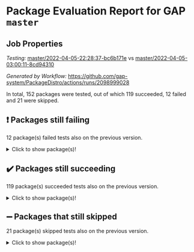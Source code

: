 # Package Evaluation Report for GAP `master`

## Job Properties

*Testing:* [master/2022-04-05-22:28:37-bc6b171e](https://github.com/gap-system/PackageDistro/blob/data/reports/master/2022-04-05-22:28:37-bc6b171e) vs [master/2022-04-05-03:00:11-8cd94310](https://github.com/gap-system/PackageDistro/blob/data/reports/master/2022-04-05-03:00:11-8cd94310)

*Generated by Workflow:* https://github.com/gap-system/PackageDistro/actions/runs/2098999028

In total, 152 packages were tested, out of which 119 succeeded, 12 failed and 21 were skipped.

## :exclamation: Packages still failing

12 package(s) failed tests also on the previous version.<details> <summary>Click to show package(s)!</summary>

- fining 1.4.1 [(failure)](https://github.com/gap-system/PackageDistro/runs/5841775368?check_suite_focus=true)<br>
- francy 1.2.4 [(failure)](https://github.com/gap-system/PackageDistro/runs/5841775689?check_suite_focus=true)<br>
- hap 1.38 [(failure)](https://github.com/gap-system/PackageDistro/runs/5841776252?check_suite_focus=true)<br>
- normalizinterface 1.3.2 [(failure)](https://github.com/gap-system/PackageDistro/runs/5841778346?check_suite_focus=true)<br>
- packagemanager 1.2 [(failure)](https://github.com/gap-system/PackageDistro/runs/5841778790?check_suite_focus=true)<br>
- rcwa 4.6.4 [(failure)](https://github.com/gap-system/PackageDistro/runs/5841779372?check_suite_focus=true)<br>
- recog 1.3.2 [(failure)](https://github.com/gap-system/PackageDistro/runs/5841779477?check_suite_focus=true)<br>
- semigroups 4.0.0 [(failure)](https://github.com/gap-system/PackageDistro/runs/5841779747?check_suite_focus=true)<br>
- transgrp 3.6.1 [(failure)](https://github.com/gap-system/PackageDistro/runs/5841780630?check_suite_focus=true)<br>
- unitlib 4.0.0 [(failure)](https://github.com/gap-system/PackageDistro/runs/5841780836?check_suite_focus=true)<br>
- wedderga 4.10.1 [(failure)](https://github.com/gap-system/PackageDistro/runs/5841781079?check_suite_focus=true)<br>
- yangbaxter 0.9.0 [(failure)](https://github.com/gap-system/PackageDistro/runs/5841781217?check_suite_focus=true)<br>
</details>

## :heavy_check_mark: Packages still succeeding

119 package(s) succeeded tests also on the previous version.<details> <summary>Click to show package(s)!</summary>

- ace 5.4 [(success)](https://github.com/gap-system/PackageDistro/runs/5841773390?check_suite_focus=true)<br>
- aclib 1.3.2 [(success)](https://github.com/gap-system/PackageDistro/runs/5841773448?check_suite_focus=true)<br>
- agt 0.2 [(success)](https://github.com/gap-system/PackageDistro/runs/5841773512?check_suite_focus=true)<br>
- alnuth 3.2.1 [(success)](https://github.com/gap-system/PackageDistro/runs/5841773564?check_suite_focus=true)<br>
- anupq 3.2.6 [(success)](https://github.com/gap-system/PackageDistro/runs/5841773610?check_suite_focus=true)<br>
- atlasrep 2.1.2 [(success)](https://github.com/gap-system/PackageDistro/runs/5841773675?check_suite_focus=true)<br>
- autodoc 2022.03.10 [(success)](https://github.com/gap-system/PackageDistro/runs/5841773719?check_suite_focus=true)<br>
- automata 1.15 [(success)](https://github.com/gap-system/PackageDistro/runs/5841773773?check_suite_focus=true)<br>
- automgrp 1.3.2 [(success)](https://github.com/gap-system/PackageDistro/runs/5841773815?check_suite_focus=true)<br>
- autpgrp 1.10.2 [(success)](https://github.com/gap-system/PackageDistro/runs/5841773869?check_suite_focus=true)<br>
- cap 2022.03-08 [(success)](https://github.com/gap-system/PackageDistro/runs/5841773969?check_suite_focus=true)<br>
- caratinterface 2.3.3 [(success)](https://github.com/gap-system/PackageDistro/runs/5841774016?check_suite_focus=true)<br>
- cddinterface 2020.06.24 [(success)](https://github.com/gap-system/PackageDistro/runs/5841774068?check_suite_focus=true)<br>
- circle 1.6.4 [(success)](https://github.com/gap-system/PackageDistro/runs/5841774117?check_suite_focus=true)<br>
- cohomolo 1.6.10 [(success)](https://github.com/gap-system/PackageDistro/runs/5841774178?check_suite_focus=true)<br>
- congruence 1.2.3 [(success)](https://github.com/gap-system/PackageDistro/runs/5841774241?check_suite_focus=true)<br>
- crime 1.6 [(success)](https://github.com/gap-system/PackageDistro/runs/5841774290?check_suite_focus=true)<br>
- crisp 1.4.5 [(success)](https://github.com/gap-system/PackageDistro/runs/5841774339?check_suite_focus=true)<br>
- crypting 0.10 [(success)](https://github.com/gap-system/PackageDistro/runs/5841774395?check_suite_focus=true)<br>
- cryst 4.1.24 [(success)](https://github.com/gap-system/PackageDistro/runs/5841774455?check_suite_focus=true)<br>
- crystcat 1.1.9 [(success)](https://github.com/gap-system/PackageDistro/runs/5841774558?check_suite_focus=true)<br>
- ctbllib 1.3.3 [(success)](https://github.com/gap-system/PackageDistro/runs/5841774600?check_suite_focus=true)<br>
- cubefree 1.19 [(success)](https://github.com/gap-system/PackageDistro/runs/5841774647?check_suite_focus=true)<br>
- curlinterface 2.2.2 [(success)](https://github.com/gap-system/PackageDistro/runs/5841774694?check_suite_focus=true)<br>
- cvec 2.7.5 [(success)](https://github.com/gap-system/PackageDistro/runs/5841774750?check_suite_focus=true)<br>
- datastructures 0.2.7 [(success)](https://github.com/gap-system/PackageDistro/runs/5841774804?check_suite_focus=true)<br>
- deepthought 1.0.5 [(success)](https://github.com/gap-system/PackageDistro/runs/5841774859?check_suite_focus=true)<br>
- design 1.7 [(success)](https://github.com/gap-system/PackageDistro/runs/5841774938?check_suite_focus=true)<br>
- difsets 2.3.1 [(success)](https://github.com/gap-system/PackageDistro/runs/5841775009?check_suite_focus=true)<br>
- digraphs 1.5.2 [(success)](https://github.com/gap-system/PackageDistro/runs/5841775062?check_suite_focus=true)<br>
- edim 1.3.5 [(success)](https://github.com/gap-system/PackageDistro/runs/5841775114?check_suite_focus=true)<br>
- example 4.3.0 [(success)](https://github.com/gap-system/PackageDistro/runs/5841775170?check_suite_focus=true)<br>
- factint 1.6.3 [(success)](https://github.com/gap-system/PackageDistro/runs/5841775229?check_suite_focus=true)<br>
- ferret 1.0.7 [(success)](https://github.com/gap-system/PackageDistro/runs/5841775281?check_suite_focus=true)<br>
- fga 1.4.0 [(success)](https://github.com/gap-system/PackageDistro/runs/5841775318?check_suite_focus=true)<br>
- float 1.0.3 [(success)](https://github.com/gap-system/PackageDistro/runs/5841775415?check_suite_focus=true)<br>
- format 1.4.3 [(success)](https://github.com/gap-system/PackageDistro/runs/5841775472?check_suite_focus=true)<br>
- forms 1.2.7 [(success)](https://github.com/gap-system/PackageDistro/runs/5841775525?check_suite_focus=true)<br>
- fplsa 1.2.5 [(success)](https://github.com/gap-system/PackageDistro/runs/5841775569?check_suite_focus=true)<br>
- fr 2.4.8 [(success)](https://github.com/gap-system/PackageDistro/runs/5841775627?check_suite_focus=true)<br>
- fwtree 1.3 [(success)](https://github.com/gap-system/PackageDistro/runs/5841775738?check_suite_focus=true)<br>
- gbnp 1.0.5 [(success)](https://github.com/gap-system/PackageDistro/runs/5841775794?check_suite_focus=true)<br>
- generalizedmorphismsforcap 2022.03-03 [(success)](https://github.com/gap-system/PackageDistro/runs/5841775842?check_suite_focus=true)<br>
- genss 1.6.6 [(success)](https://github.com/gap-system/PackageDistro/runs/5841775893?check_suite_focus=true)<br>
- gradedringforhomalg 2022.03-01 [(success)](https://github.com/gap-system/PackageDistro/runs/5841775940?check_suite_focus=true)<br>
- grape 4.8.5 [(success)](https://github.com/gap-system/PackageDistro/runs/5841776003?check_suite_focus=true)<br>
- groupoids 1.69 [(success)](https://github.com/gap-system/PackageDistro/runs/5841776051?check_suite_focus=true)<br>
- grpconst 2.6.2 [(success)](https://github.com/gap-system/PackageDistro/runs/5841776094?check_suite_focus=true)<br>
- guarana 0.96.3 [(success)](https://github.com/gap-system/PackageDistro/runs/5841776146?check_suite_focus=true)<br>
- guava 3.15 [(success)](https://github.com/gap-system/PackageDistro/runs/5841776190?check_suite_focus=true)<br>
- hapcryst 0.1.14 [(success)](https://github.com/gap-system/PackageDistro/runs/5841776293?check_suite_focus=true)<br>
- hecke 1.5.3 [(success)](https://github.com/gap-system/PackageDistro/runs/5841776354?check_suite_focus=true)<br>
- help 3.5 [(success)](https://github.com/gap-system/PackageDistro/runs/5841776408?check_suite_focus=true)<br>
- idrel 2.43 [(success)](https://github.com/gap-system/PackageDistro/runs/5841776475?check_suite_focus=true)<br>
- images 1.3.1 [(success)](https://github.com/gap-system/PackageDistro/runs/5841776541?check_suite_focus=true)<br>
- intpic 0.2.4 [(success)](https://github.com/gap-system/PackageDistro/runs/5841776617?check_suite_focus=true)<br>
- io 4.7.2 [(success)](https://github.com/gap-system/PackageDistro/runs/5841776704?check_suite_focus=true)<br>
- irredsol 1.4.3 [(success)](https://github.com/gap-system/PackageDistro/runs/5841776800?check_suite_focus=true)<br>
- json 2.1.0 [(success)](https://github.com/gap-system/PackageDistro/runs/5841776924?check_suite_focus=true)<br>
- jupyterkernel 1.4.1 [(success)](https://github.com/gap-system/PackageDistro/runs/5841777034?check_suite_focus=true)<br>
- jupyterviz 1.5.1 [(success)](https://github.com/gap-system/PackageDistro/runs/5841777141?check_suite_focus=true)<br>
- kan 1.34 [(success)](https://github.com/gap-system/PackageDistro/runs/5841777241?check_suite_focus=true)<br>
- kbmag 1.5.9 [(success)](https://github.com/gap-system/PackageDistro/runs/5841777330?check_suite_focus=true)<br>
- laguna 3.9.4 [(success)](https://github.com/gap-system/PackageDistro/runs/5841777415?check_suite_focus=true)<br>
- liealgdb 2.2.1 [(success)](https://github.com/gap-system/PackageDistro/runs/5841777482?check_suite_focus=true)<br>
- liepring 1.9.2 [(success)](https://github.com/gap-system/PackageDistro/runs/5841777538?check_suite_focus=true)<br>
- liering 2.4.2 [(success)](https://github.com/gap-system/PackageDistro/runs/5841777617?check_suite_focus=true)<br>
- linearalgebraforcap 2022.03-06 [(success)](https://github.com/gap-system/PackageDistro/runs/5841777703?check_suite_focus=true)<br>
- loops 3.4.1 [(success)](https://github.com/gap-system/PackageDistro/runs/5841777758?check_suite_focus=true)<br>
- lpres 1.0.3 [(success)](https://github.com/gap-system/PackageDistro/runs/5841777818?check_suite_focus=true)<br>
- majoranaalgebras 1.4 [(success)](https://github.com/gap-system/PackageDistro/runs/5841777870?check_suite_focus=true)<br>
- mapclass 1.4.5 [(success)](https://github.com/gap-system/PackageDistro/runs/5841777908?check_suite_focus=true)<br>
- matgrp 0.64 [(success)](https://github.com/gap-system/PackageDistro/runs/5841777954?check_suite_focus=true)<br>
- modisom 2.5.1 [(success)](https://github.com/gap-system/PackageDistro/runs/5841778021?check_suite_focus=true)<br>
- modulepresentationsforcap 2022.03-02 [(success)](https://github.com/gap-system/PackageDistro/runs/5841778077?check_suite_focus=true)<br>
- monoidalcategories 2022.03-02 [(success)](https://github.com/gap-system/PackageDistro/runs/5841778125?check_suite_focus=true)<br>
- nconvex 2020.11-04 [(success)](https://github.com/gap-system/PackageDistro/runs/5841778194?check_suite_focus=true)<br>
- nilmat 1.4.1 [(success)](https://github.com/gap-system/PackageDistro/runs/5841778252?check_suite_focus=true)<br>
- nock 1.5 [(success)](https://github.com/gap-system/PackageDistro/runs/5841778291?check_suite_focus=true)<br>
- nq 2.5.8 [(success)](https://github.com/gap-system/PackageDistro/runs/5841778412?check_suite_focus=true)<br>
- numericalsgps 1.3.0 [(success)](https://github.com/gap-system/PackageDistro/runs/5841778494?check_suite_focus=true)<br>
- openmath 11.5.0 [(success)](https://github.com/gap-system/PackageDistro/runs/5841778571?check_suite_focus=true)<br>
- orb 4.8.4 [(success)](https://github.com/gap-system/PackageDistro/runs/5841778731?check_suite_focus=true)<br>
- patternclass 2.4.2 [(success)](https://github.com/gap-system/PackageDistro/runs/5841778847?check_suite_focus=true)<br>
- permut 2.0.4 [(success)](https://github.com/gap-system/PackageDistro/runs/5841778887?check_suite_focus=true)<br>
- polenta 1.3.10 [(success)](https://github.com/gap-system/PackageDistro/runs/5841778939?check_suite_focus=true)<br>
- polymaking 0.8.6 [(success)](https://github.com/gap-system/PackageDistro/runs/5841779010?check_suite_focus=true)<br>
- primgrp 3.4.1 [(success)](https://github.com/gap-system/PackageDistro/runs/5841779056?check_suite_focus=true)<br>
- profiling 2.5.0 [(success)](https://github.com/gap-system/PackageDistro/runs/5841779124?check_suite_focus=true)<br>
- qpa 1.33 [(success)](https://github.com/gap-system/PackageDistro/runs/5841779201?check_suite_focus=true)<br>
- quagroup 1.8.3 [(success)](https://github.com/gap-system/PackageDistro/runs/5841779259?check_suite_focus=true)<br>
- radiroot 2.9 [(success)](https://github.com/gap-system/PackageDistro/runs/5841779333?check_suite_focus=true)<br>
- rds 1.8 [(success)](https://github.com/gap-system/PackageDistro/runs/5841779430?check_suite_focus=true)<br>
- repndecomp 1.2.1 [(success)](https://github.com/gap-system/PackageDistro/runs/5841779534?check_suite_focus=true)<br>
- repsn 3.1.0 [(success)](https://github.com/gap-system/PackageDistro/runs/5841779597?check_suite_focus=true)<br>
- resclasses 4.7.2 [(success)](https://github.com/gap-system/PackageDistro/runs/5841779663?check_suite_focus=true)<br>
- scscp 2.3.1 [(success)](https://github.com/gap-system/PackageDistro/runs/5841779704?check_suite_focus=true)<br>
- sglppow 2.2 [(success)](https://github.com/gap-system/PackageDistro/runs/5841779783?check_suite_focus=true)<br>
- sgpviz 0.999.5 [(success)](https://github.com/gap-system/PackageDistro/runs/5841779846?check_suite_focus=true)<br>
- simpcomp 2.1.14 [(success)](https://github.com/gap-system/PackageDistro/runs/5841779891?check_suite_focus=true)<br>
- singular 2020.12.18 [(success)](https://github.com/gap-system/PackageDistro/runs/5841779959?check_suite_focus=true)<br>
- sla 1.5.3 [(success)](https://github.com/gap-system/PackageDistro/runs/5841780014?check_suite_focus=true)<br>
- smallgrp 1.4.2 [(success)](https://github.com/gap-system/PackageDistro/runs/5841780066?check_suite_focus=true)<br>
- smallsemi 0.6.13 [(success)](https://github.com/gap-system/PackageDistro/runs/5841780121?check_suite_focus=true)<br>
- sonata 2.9.3 [(success)](https://github.com/gap-system/PackageDistro/runs/5841780218?check_suite_focus=true)<br>
- sophus 1.25 [(success)](https://github.com/gap-system/PackageDistro/runs/5841780284?check_suite_focus=true)<br>
- spinsym 1.5.2 [(success)](https://github.com/gap-system/PackageDistro/runs/5841780342?check_suite_focus=true)<br>
- symbcompcc 1.3.2 [(success)](https://github.com/gap-system/PackageDistro/runs/5841780405?check_suite_focus=true)<br>
- thelma 1.3 [(success)](https://github.com/gap-system/PackageDistro/runs/5841780464?check_suite_focus=true)<br>
- tomlib 1.2.9 [(success)](https://github.com/gap-system/PackageDistro/runs/5841780527?check_suite_focus=true)<br>
- toric 1.9.5 [(success)](https://github.com/gap-system/PackageDistro/runs/5841780572?check_suite_focus=true)<br>
- ugaly 4.0.2 [(success)](https://github.com/gap-system/PackageDistro/runs/5841780694?check_suite_focus=true)<br>
- unipot 1.5 [(success)](https://github.com/gap-system/PackageDistro/runs/5841780769?check_suite_focus=true)<br>
- utils 0.72 [(success)](https://github.com/gap-system/PackageDistro/runs/5841780929?check_suite_focus=true)<br>
- uuid 0.7 [(success)](https://github.com/gap-system/PackageDistro/runs/5841780996?check_suite_focus=true)<br>
- walrus 0.9991 [(success)](https://github.com/gap-system/PackageDistro/runs/5841781052?check_suite_focus=true)<br>
- xmod 2.86 [(success)](https://github.com/gap-system/PackageDistro/runs/5841781128?check_suite_focus=true)<br>
- xmodalg 1.18 [(success)](https://github.com/gap-system/PackageDistro/runs/5841781173?check_suite_focus=true)<br>
- zeromqinterface 0.13 [(success)](https://github.com/gap-system/PackageDistro/runs/5841781261?check_suite_focus=true)<br>
</details>

## :heavy_minus_sign: Packages that still skipped

21 package(s) skipped tests also on the previous version.<details> <summary>Click to show package(s)!</summary>

- 4ti2interface 2022.03-01 [(skipped)](https://github.com/gap-system/PackageDistro/runs/5841696842?check_suite_focus=true)<br>
- browse 1.8.14 [(skipped)](https://github.com/gap-system/PackageDistro/runs/5841696842?check_suite_focus=true)<br>
- corelg 1.55 [(skipped)](https://github.com/gap-system/PackageDistro/runs/5841696842?check_suite_focus=true)<br>
- examplesforhomalg 2022.03-01 [(skipped)](https://github.com/gap-system/PackageDistro/runs/5841696842?check_suite_focus=true)<br>
- gapdoc 1.6.5 [(skipped)](https://github.com/gap-system/PackageDistro/runs/5841696842?check_suite_focus=true)<br>
- gauss 2022.03-01 [(skipped)](https://github.com/gap-system/PackageDistro/runs/5841696842?check_suite_focus=true)<br>
- gaussforhomalg 2022.03-01 [(skipped)](https://github.com/gap-system/PackageDistro/runs/5841696842?check_suite_focus=true)<br>
- gradedmodules 2022.03-01 [(skipped)](https://github.com/gap-system/PackageDistro/runs/5841696842?check_suite_focus=true)<br>
- homalg 2022.03-01 [(skipped)](https://github.com/gap-system/PackageDistro/runs/5841696842?check_suite_focus=true)<br>
- homalgtocas 2022.03-01 [(skipped)](https://github.com/gap-system/PackageDistro/runs/5841696842?check_suite_focus=true)<br>
- io_forhomalg 2022.03-01 [(skipped)](https://github.com/gap-system/PackageDistro/runs/5841696842?check_suite_focus=true)<br>
- itc 1.5.1 [(skipped)](https://github.com/gap-system/PackageDistro/runs/5841696842?check_suite_focus=true)<br>
- localizeringforhomalg 2022.03-01 [(skipped)](https://github.com/gap-system/PackageDistro/runs/5841696842?check_suite_focus=true)<br>
- matricesforhomalg 2022.03-02 [(skipped)](https://github.com/gap-system/PackageDistro/runs/5841696842?check_suite_focus=true)<br>
- modules 2022.03-01 [(skipped)](https://github.com/gap-system/PackageDistro/runs/5841696842?check_suite_focus=true)<br>
- polycyclic 2.16 [(skipped)](https://github.com/gap-system/PackageDistro/runs/5841696842?check_suite_focus=true)<br>
- ringsforhomalg 2022.03-01 [(skipped)](https://github.com/gap-system/PackageDistro/runs/5841696842?check_suite_focus=true)<br>
- sco 2022.03-01 [(skipped)](https://github.com/gap-system/PackageDistro/runs/5841696842?check_suite_focus=true)<br>
- toolsforhomalg 2022.03-01 [(skipped)](https://github.com/gap-system/PackageDistro/runs/5841696842?check_suite_focus=true)<br>
- toricvarieties 2022.03.23 [(skipped)](https://github.com/gap-system/PackageDistro/runs/5841696842?check_suite_focus=true)<br>
- xgap 4.31 [(skipped)](https://github.com/gap-system/PackageDistro/runs/5841696842?check_suite_focus=true)<br>
</details>

